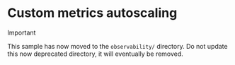 # Custom metrics autoscaling

> [!IMPORTANT]  
> This sample has now moved to the `observability/` directory.
> Do not update this now deprecated directory, it will eventually be removed.
